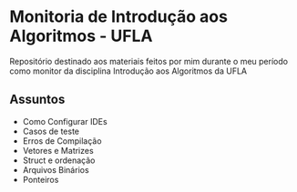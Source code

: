 # Monitoria de Introdução aos Algoritmos - UFLA

Repositório destinado aos materiais feitos por mim durante o meu período como monitor da disciplina Introdução aos Algoritmos da UFLA

## Assuntos
- Como Configurar IDEs
- Casos de teste
- Erros de Compilação
- Vetores e Matrizes
- Struct e ordenação
- Arquivos Binários
- Ponteiros